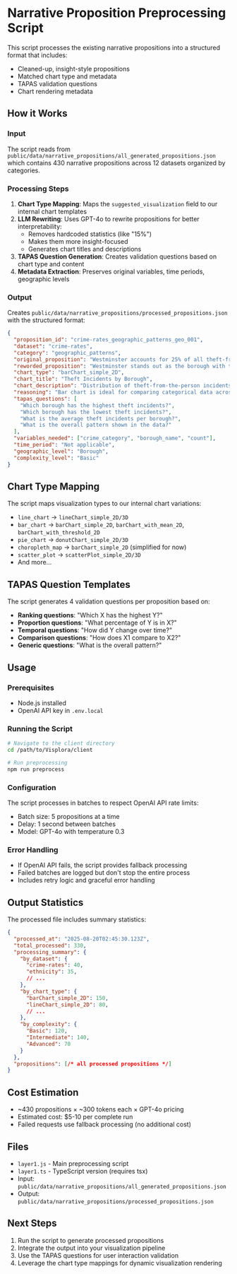 # Narrative Proposition Preprocessing Script

This script processes the existing narrative propositions into a structured format that includes:

- Cleaned-up, insight-style propositions
- Matched chart type and metadata
- TAPAS validation questions
- Chart rendering metadata

## How it Works

### Input
The script reads from `public/data/narrative_propositions/all_generated_propositions.json` which contains 430 narrative propositions across 12 datasets organized by categories.

### Processing Steps

1. **Chart Type Mapping**: Maps the `suggested_visualization` field to our internal chart templates
2. **LLM Rewriting**: Uses GPT-4o to rewrite propositions for better interpretability:
   - Removes hardcoded statistics (like "15%")
   - Makes them more insight-focused
   - Generates chart titles and descriptions
3. **TAPAS Question Generation**: Creates validation questions based on chart type and content
4. **Metadata Extraction**: Preserves original variables, time periods, geographic levels

### Output
Creates `public/data/narrative_propositions/processed_propositions.json` with the structured format:

```json
{
  "proposition_id": "crime-rates_geographic_patterns_geo_001",
  "dataset": "crime-rates",
  "category": "geographic_patterns",
  "original_proposition": "Westminster accounts for 25% of all theft-from-the-person incidents in London.",
  "reworded_proposition": "Westminster stands out as the borough with the highest concentration of theft-from-the-person incidents in London.",
  "chart_type": "barChart_simple_2D",
  "chart_title": "Theft Incidents by Borough",
  "chart_description": "Distribution of theft-from-the-person incidents across London boroughs",
  "reasoning": "Bar chart is ideal for comparing categorical data across geographic areas.",
  "tapas_questions": [
    "Which borough has the highest theft incidents?",
    "Which borough has the lowest theft incidents?",
    "What is the average theft incidents per borough?",
    "What is the overall pattern shown in the data?"
  ],
  "variables_needed": ["crime_category", "borough_name", "count"],
  "time_period": "Not applicable",
  "geographic_level": "Borough",
  "complexity_level": "Basic"
}
```

## Chart Type Mapping

The script maps visualization types to our internal chart variations:

- `line_chart` → `lineChart_simple_2D/3D`
- `bar_chart` → `barChart_simple_2D`, `barChart_with_mean_2D`, `barChart_with_threshold_2D`
- `pie_chart` → `donutChart_simple_2D/3D`
- `choropleth_map` → `barChart_simple_2D` (simplified for now)
- `scatter_plot` → `scatterPlot_simple_2D/3D`
- And more...

## TAPAS Question Templates

The script generates 4 validation questions per proposition based on:

- **Ranking questions**: "Which X has the highest Y?"
- **Proportion questions**: "What percentage of Y is in X?"
- **Temporal questions**: "How did Y change over time?"
- **Comparison questions**: "How does X1 compare to X2?"
- **Generic questions**: "What is the overall pattern?"

## Usage

### Prerequisites
- Node.js installed
- OpenAI API key in `.env.local`

### Running the Script

```bash
# Navigate to the client directory
cd /path/to/Visplora/client

# Run preprocessing
npm run preprocess
```

### Configuration

The script processes in batches to respect OpenAI API rate limits:
- Batch size: 5 propositions at a time
- Delay: 1 second between batches
- Model: GPT-4o with temperature 0.3

### Error Handling

- If OpenAI API fails, the script provides fallback processing
- Failed batches are logged but don't stop the entire process
- Includes retry logic and graceful error handling

## Output Statistics

The processed file includes summary statistics:

```json
{
  "processed_at": "2025-08-20T02:45:30.123Z",
  "total_processed": 330,
  "processing_summary": {
    "by_dataset": {
      "crime-rates": 40,
      "ethnicity": 35,
      // ...
    },
    "by_chart_type": {
      "barChart_simple_2D": 150,
      "lineChart_simple_2D": 80,
      // ...
    },
    "by_complexity": {
      "Basic": 120,
      "Intermediate": 140,
      "Advanced": 70
    }
  },
  "propositions": [/* all processed propositions */]
}
```

## Cost Estimation

- ~430 propositions × ~300 tokens each × GPT-4o pricing
- Estimated cost: $5-10 per complete run
- Failed requests use fallback processing (no additional cost)

## Files

- `layer1.js` - Main preprocessing script
- `layer1.ts` - TypeScript version (requires tsx)
- Input: `public/data/narrative_propositions/all_generated_propositions.json`
- Output: `public/data/narrative_propositions/processed_propositions.json`

## Next Steps

1. Run the script to generate processed propositions
2. Integrate the output into your visualization pipeline
3. Use the TAPAS questions for user interaction validation
4. Leverage the chart type mappings for dynamic visualization rendering
